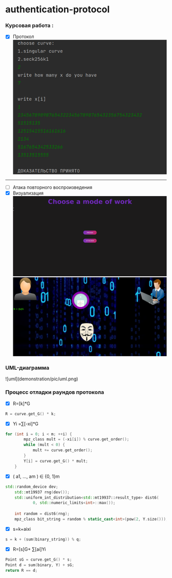 # authentication-protocol

<h3>Курсовая работа : </h3>

- [x] Протокол <br/>
  ![output](demonstration/pic/protocol_prover.png)

---

- [ ] Атака повторного воспроизведения  <br/>
- [x] Визуализация  <br/>
  ![main page](demonstration/pic/main.png)
  ![prover](demonstration/pic/visual.png)
  <br/>

<h3>UML-диаграмма</h3>
![uml](demonstration/pic/uml.png)
<h3>Процесс отладки раундов протокола</h3>

- [x] R=[k]*G <br/>

```c++
R = curve.get_G() * k;
```

- [x] Yi =∑[-xi]*G <br/>

```c++
for (int i = 0; i < m; ++i) {
        mpz_class mult = (-xi[i]) % curve.get_order();
        while (mult < 0) {
            mult += curve.get_order();
        }
        Y[i] = curve.get_G() * mult;
    }
```

- [x] ( a1, ..., am ) ∈ {0, 1}m<br/>

```c++
std::random_device dev;
    std::mt19937 rng(dev());
    std::uniform_int_distribution<std::mt19937::result_type> dist6(
            0, std::numeric_limits<int>::max());

    int random = dist6(rng);
    mpz_class bit_string = random % static_cast<int>(pow(2, Y.size())); //длины m
```

- [x] s=k+aixi <br/>

```c++
s = k + (sum(binary_string)) % q;
```

- [x] R=[s]G+ ∑[ai]Yi

```c++
Point sG = curve.get_G() * s;
Point d = sum(binary, Y) + sG;
return R == d;
```
